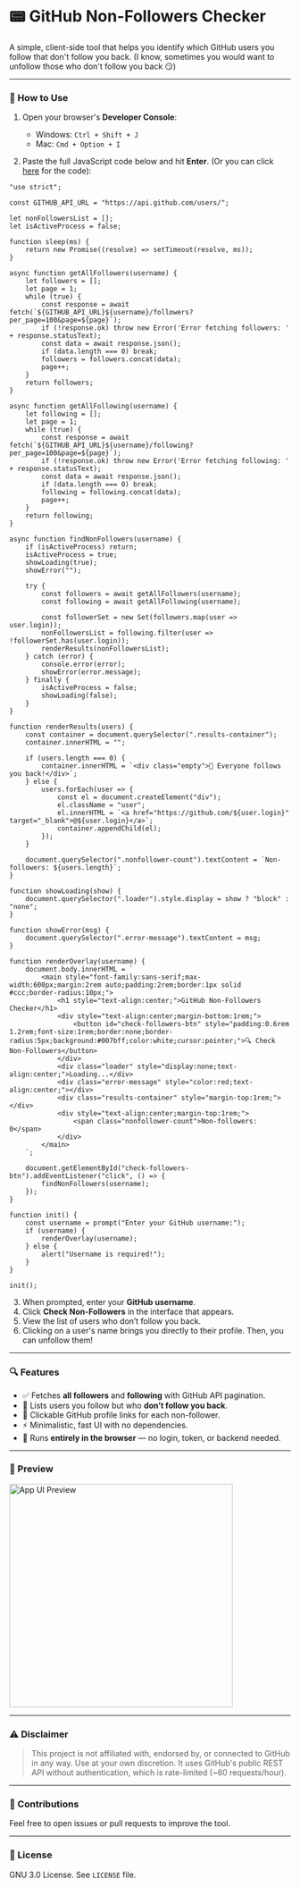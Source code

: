 # 📟 GitHub Non-Followers Checker

A simple, client-side tool that helps you identify which GitHub users you follow that don't follow you back. (I know, sometimes you would want to unfollow those who don't follow you back 😏)

---

### 🚀 How to Use

1. Open your browser's **Developer Console**:

   * Windows: `Ctrl + Shift + J`
   * Mac: `Cmd + Option + I`

2. Paste the full JavaScript code below and hit **Enter**. (Or you can click [here](checker.js) for the code):
```
"use strict";

const GITHUB_API_URL = "https://api.github.com/users/";

let nonFollowersList = [];
let isActiveProcess = false;

function sleep(ms) {
    return new Promise((resolve) => setTimeout(resolve, ms));
}

async function getAllFollowers(username) {
    let followers = [];
    let page = 1;
    while (true) {
        const response = await fetch(`${GITHUB_API_URL}${username}/followers?per_page=100&page=${page}`);
        if (!response.ok) throw new Error('Error fetching followers: ' + response.statusText);
        const data = await response.json();
        if (data.length === 0) break;
        followers = followers.concat(data);
        page++;
    }
    return followers;
}

async function getAllFollowing(username) {
    let following = [];
    let page = 1;
    while (true) {
        const response = await fetch(`${GITHUB_API_URL}${username}/following?per_page=100&page=${page}`);
        if (!response.ok) throw new Error('Error fetching following: ' + response.statusText);
        const data = await response.json();
        if (data.length === 0) break;
        following = following.concat(data);
        page++;
    }
    return following;
}

async function findNonFollowers(username) {
    if (isActiveProcess) return;
    isActiveProcess = true;
    showLoading(true);
    showError("");

    try {
        const followers = await getAllFollowers(username);
        const following = await getAllFollowing(username);

        const followerSet = new Set(followers.map(user => user.login));
        nonFollowersList = following.filter(user => !followerSet.has(user.login));
        renderResults(nonFollowersList);
    } catch (error) {
        console.error(error);
        showError(error.message);
    } finally {
        isActiveProcess = false;
        showLoading(false);
    }
}

function renderResults(users) {
    const container = document.querySelector(".results-container");
    container.innerHTML = "";

    if (users.length === 0) {
        container.innerHTML = `<div class="empty">🎉 Everyone follows you back!</div>`;
    } else {
        users.forEach(user => {
            const el = document.createElement("div");
            el.className = "user";
            el.innerHTML = `<a href="https://github.com/${user.login}" target="_blank">@${user.login}</a>`;
            container.appendChild(el);
        });
    }

    document.querySelector(".nonfollower-count").textContent = `Non-followers: ${users.length}`;
}

function showLoading(show) {
    document.querySelector(".loader").style.display = show ? "block" : "none";
}

function showError(msg) {
    document.querySelector(".error-message").textContent = msg;
}

function renderOverlay(username) {
    document.body.innerHTML = `
        <main style="font-family:sans-serif;max-width:600px;margin:2rem auto;padding:2rem;border:1px solid #ccc;border-radius:10px;">
            <h1 style="text-align:center;">GitHub Non-Followers Checker</h1>
            <div style="text-align:center;margin-bottom:1rem;">
                <button id="check-followers-btn" style="padding:0.6rem 1.2rem;font-size:1rem;border:none;border-radius:5px;background:#007bff;color:white;cursor:pointer;">🔍 Check Non-Followers</button>
            </div>
            <div class="loader" style="display:none;text-align:center;">Loading...</div>
            <div class="error-message" style="color:red;text-align:center;"></div>
            <div class="results-container" style="margin-top:1rem;"></div>
            <div style="text-align:center;margin-top:1rem;">
                <span class="nonfollower-count">Non-followers: 0</span>
            </div>
        </main>
    `;

    document.getElementById("check-followers-btn").addEventListener("click", () => {
        findNonFollowers(username);
    });
}

function init() {
    const username = prompt("Enter your GitHub username:");
    if (username) {
        renderOverlay(username);
    } else {
        alert("Username is required!");
    }
}

init();
```
3. When prompted, enter your **GitHub username**.
4. Click **Check Non-Followers** in the interface that appears.
5. View the list of users who don’t follow you back.
6. Clicking on a user's name brings you directly to their profile. Then, you can unfollow them!

___

### 🔍 Features

* ✅ Fetches **all followers** and **following** with GitHub API pagination.
* 📃 Lists users you follow but who **don’t follow you back**.
* 🔗 Clickable GitHub profile links for each non-follower.
* ⚡ Minimalistic, fast UI with no dependencies.
* 🔐 Runs **entirely in the browser** — no login, token, or backend needed.

---

### 📸 Preview

<img src="preview.png" alt="App UI Preview" width="400"/>

---

### ⚠️ Disclaimer

> This project is not affiliated with, endorsed by, or connected to GitHub in any way. Use at your own discretion. It uses GitHub's public REST API without authentication, which is rate-limited (\~60 requests/hour).

---

### 🤝 Contributions

Feel free to open issues or pull requests to improve the tool.

---

### 📄 License

GNU 3.0 License. See `LICENSE` file.
